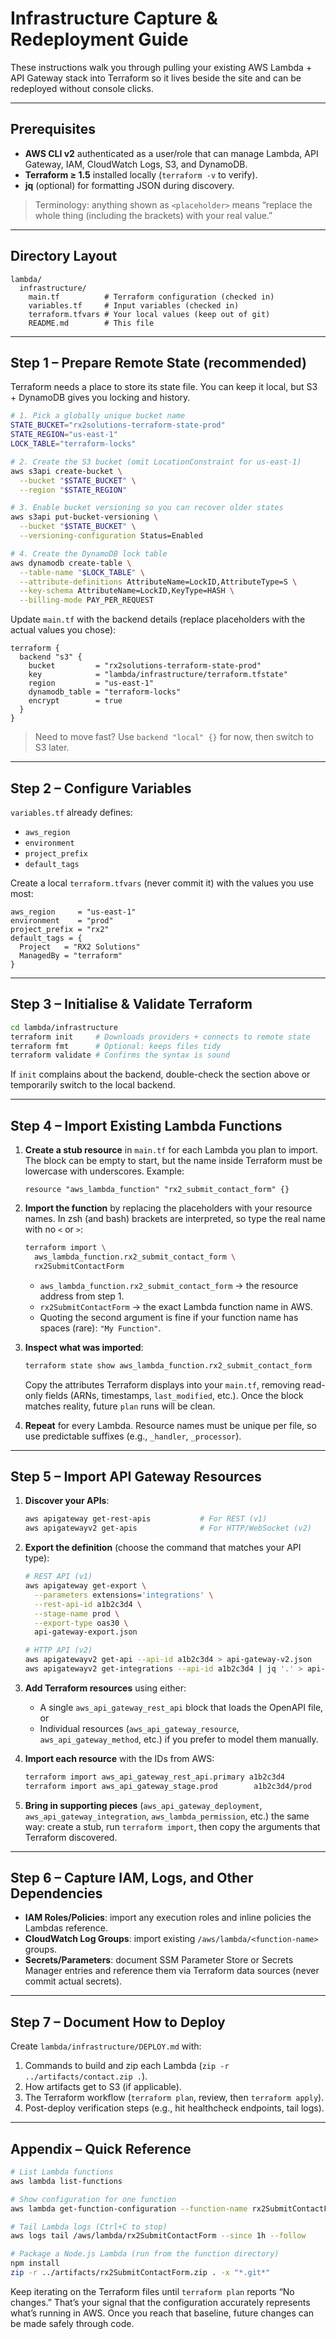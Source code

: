 # Infrastructure Capture & Redeployment Guide

These instructions walk you through pulling your existing AWS Lambda + API Gateway stack into Terraform so it lives beside the site and can be redeployed without console clicks.

---

## Prerequisites
- **AWS CLI v2** authenticated as a user/role that can manage Lambda, API Gateway, IAM, CloudWatch Logs, S3, and DynamoDB.
- **Terraform ≥ 1.5** installed locally (`terraform -v` to verify).
- **jq** (optional) for formatting JSON during discovery.

> Terminology: anything shown as `<placeholder>` means “replace the whole thing (including the brackets) with your real value.”

---

## Directory Layout
```
lambda/
  infrastructure/
    main.tf          # Terraform configuration (checked in)
    variables.tf     # Input variables (checked in)
    terraform.tfvars # Your local values (keep out of git)
    README.md        # This file
```

---

## Step 1 – Prepare Remote State (recommended)
Terraform needs a place to store its state file. You can keep it local, but S3 + DynamoDB gives you locking and history.

```bash
# 1. Pick a globally unique bucket name
STATE_BUCKET="rx2solutions-terraform-state-prod"
STATE_REGION="us-east-1"
LOCK_TABLE="terraform-locks"

# 2. Create the S3 bucket (omit LocationConstraint for us-east-1)
aws s3api create-bucket \
  --bucket "$STATE_BUCKET" \
  --region "$STATE_REGION"

# 3. Enable bucket versioning so you can recover older states
aws s3api put-bucket-versioning \
  --bucket "$STATE_BUCKET" \
  --versioning-configuration Status=Enabled

# 4. Create the DynamoDB lock table
aws dynamodb create-table \
  --table-name "$LOCK_TABLE" \
  --attribute-definitions AttributeName=LockID,AttributeType=S \
  --key-schema AttributeName=LockID,KeyType=HASH \
  --billing-mode PAY_PER_REQUEST
```

Update `main.tf` with the backend details (replace placeholders with the actual values you chose):

```hcl
terraform {
  backend "s3" {
    bucket         = "rx2solutions-terraform-state-prod"
    key            = "lambda/infrastructure/terraform.tfstate"
    region         = "us-east-1"
    dynamodb_table = "terraform-locks"
    encrypt        = true
  }
}
```

> Need to move fast? Use `backend "local" {}` for now, then switch to S3 later.

---

## Step 2 – Configure Variables
`variables.tf` already defines:

- `aws_region`
- `environment`
- `project_prefix`
- `default_tags`

Create a local `terraform.tfvars` (never commit it) with the values you use most:

```hcl
aws_region     = "us-east-1"
environment    = "prod"
project_prefix = "rx2"
default_tags = {
  Project   = "RX2 Solutions"
  ManagedBy = "terraform"
}
```

---

## Step 3 – Initialise & Validate Terraform
```bash
cd lambda/infrastructure
terraform init     # Downloads providers + connects to remote state
terraform fmt      # Optional: keeps files tidy
terraform validate # Confirms the syntax is sound
```

If `init` complains about the backend, double-check the section above or temporarily switch to the local backend.

---

## Step 4 – Import Existing Lambda Functions

1. **Create a stub resource** in `main.tf` for each Lambda you plan to import. The block can be empty to start, but the name inside Terraform must be lowercase with underscores. Example:
   ```hcl
   resource "aws_lambda_function" "rx2_submit_contact_form" {}
   ```

2. **Import the function** by replacing the placeholders with your resource names. In zsh (and bash) brackets are interpreted, so type the real name with no `<` or `>`:
   ```bash
   terraform import \
     aws_lambda_function.rx2_submit_contact_form \
     rx2SubmitContactForm
   ```
   - `aws_lambda_function.rx2_submit_contact_form` → the resource address from step 1.
   - `rx2SubmitContactForm` → the exact Lambda function name in AWS.
   - Quoting the second argument is fine if your function name has spaces (rare): `"My Function"`.

3. **Inspect what was imported**:
   ```bash
   terraform state show aws_lambda_function.rx2_submit_contact_form
   ```
   Copy the attributes Terraform displays into your `main.tf`, removing read-only fields (ARNs, timestamps, `last_modified`, etc.). Once the block matches reality, future `plan` runs will be clean.

4. **Repeat** for every Lambda. Resource names must be unique per file, so use predictable suffixes (e.g., `_handler`, `_processor`).

---

## Step 5 – Import API Gateway Resources

1. **Discover your APIs**:
   ```bash
   aws apigateway get-rest-apis           # For REST (v1)
   aws apigatewayv2 get-apis              # For HTTP/WebSocket (v2)
   ```

2. **Export the definition** (choose the command that matches your API type):
   ```bash
   # REST API (v1)
   aws apigateway get-export \
     --parameters extensions='integrations' \
     --rest-api-id a1b2c3d4 \
     --stage-name prod \
     --export-type oas30 \
     api-gateway-export.json

   # HTTP API (v2)
   aws apigatewayv2 get-api --api-id a1b2c3d4 > api-gateway-v2.json
   aws apigatewayv2 get-integrations --api-id a1b2c3d4 | jq '.' > api-gateway-v2-integrations.json
   ```

3. **Add Terraform resources** using either:
   - A single `aws_api_gateway_rest_api` block that loads the OpenAPI file, or
   - Individual resources (`aws_api_gateway_resource`, `aws_api_gateway_method`, etc.) if you prefer to model them manually.

4. **Import each resource** with the IDs from AWS:
   ```bash
   terraform import aws_api_gateway_rest_api.primary a1b2c3d4
   terraform import aws_api_gateway_stage.prod        a1b2c3d4/prod
   ```

5. **Bring in supporting pieces** (`aws_api_gateway_deployment`, `aws_api_gateway_integration`, `aws_lambda_permission`, etc.) the same way: create a stub, run `terraform import`, then copy the arguments that Terraform discovered.

---

## Step 6 – Capture IAM, Logs, and Other Dependencies
- **IAM Roles/Policies**: import any execution roles and inline policies the Lambdas reference.
- **CloudWatch Log Groups**: import existing `/aws/lambda/<function-name>` groups.
- **Secrets/Parameters**: document SSM Parameter Store or Secrets Manager entries and reference them via Terraform data sources (never commit actual secrets).

---

## Step 7 – Document How to Deploy
Create `lambda/infrastructure/DEPLOY.md` with:
1. Commands to build and zip each Lambda (`zip -r ../artifacts/contact.zip .`).
2. How artifacts get to S3 (if applicable).
3. The Terraform workflow (`terraform plan`, review, then `terraform apply`).
4. Post-deploy verification steps (e.g., hit healthcheck endpoints, tail logs).

---

## Appendix – Quick Reference
```bash
# List Lambda functions
aws lambda list-functions

# Show configuration for one function
aws lambda get-function-configuration --function-name rx2SubmitContactForm

# Tail Lambda logs (Ctrl+C to stop)
aws logs tail /aws/lambda/rx2SubmitContactForm --since 1h --follow

# Package a Node.js Lambda (run from the function directory)
npm install
zip -r ../artifacts/rx2SubmitContactForm.zip . -x "*.git*"
```

Keep iterating on the Terraform files until `terraform plan` reports “No changes.” That’s your signal that the configuration accurately represents what’s running in AWS. Once you reach that baseline, future changes can be made safely through code.
